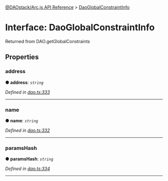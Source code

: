 [@DAOstack/Arc.js API Reference](../README.md) > [DaoGlobalConstraintInfo](../interfaces/daoglobalconstraintinfo.md)



# Interface: DaoGlobalConstraintInfo


Returned from DAO.getGlobalConstraints


## Properties
<a id="address"></a>

###  address

**●  address**:  *`string`* 

*Defined in [dao.ts:333](https://github.com/daostack/arc.js/blob/6909d59/lib/dao.ts#L333)*





___

<a id="name"></a>

###  name

**●  name**:  *`string`* 

*Defined in [dao.ts:332](https://github.com/daostack/arc.js/blob/6909d59/lib/dao.ts#L332)*





___

<a id="paramshash"></a>

###  paramsHash

**●  paramsHash**:  *`string`* 

*Defined in [dao.ts:334](https://github.com/daostack/arc.js/blob/6909d59/lib/dao.ts#L334)*





___


